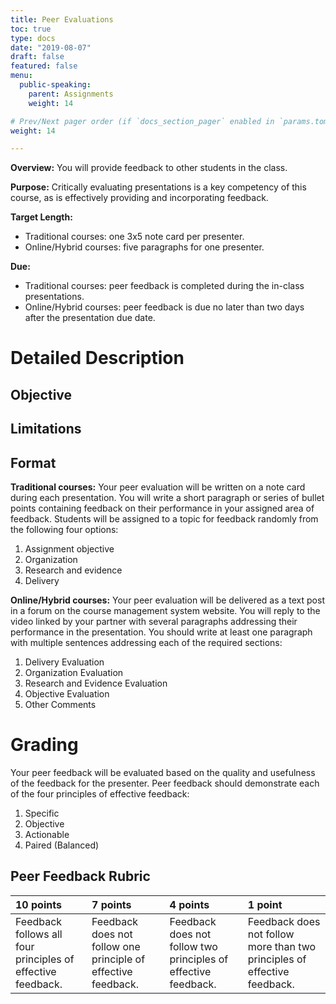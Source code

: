 ```yaml
---
title: Peer Evaluations
toc: true
type: docs
date: "2019-08-07"
draft: false
featured: false
menu:
  public-speaking:
    parent: Assignments
    weight: 14

# Prev/Next pager order (if `docs_section_pager` enabled in `params.toml`)
weight: 14

---
```


**Overview:** You will provide feedback to other students in the class.

**Purpose:** Critically evaluating presentations is a key competency of
this course, as is effectively providing and incorporating feedback.

**Target Length:**
 * Traditional courses: one 3x5 note card per presenter.
 * Online/Hybrid courses: five paragraphs for one presenter.

**Due:**
 * Traditional courses: peer feedback is completed during the in-class
   presentations.
 * Online/Hybrid courses: peer feedback is due no later than two days
   after the presentation due date.

Detailed Description
====================

Objective
---------

Limitations
-----------

Format
------

**Traditional courses:** Your peer evaluation will be written on a note
card during each presentation. You will write a short paragraph or series
of bullet points containing feedback on their performance in your assigned
area of feedback. Students will be assigned to a topic for feedback
randomly from the following four options:

1. Assignment objective
2. Organization
3. Research and evidence
4. Delivery

**Online/Hybrid courses:** Your peer evaluation will be delivered as
a text post in a forum on the course management system website. You will
reply to the video linked by your partner with several paragraphs
addressing their performance in the presentation. You should write at
least one paragraph with multiple sentences addressing each of the
required sections:

1. Delivery Evaluation
2. Organization Evaluation
3. Research and Evidence Evaluation
4. Objective Evaluation
5. Other Comments

Grading
=======

Your peer feedback will be evaluated based on the quality and usefulness
of the feedback for the presenter. Peer feedback should demonstrate each
of the four principles of effective feedback:

1. Specific
2. Objective
3. Actionable
4. Paired (Balanced)

Peer Feedback Rubric
--------------------

| 10 points                                                   | 7 points                                                      | 4 points                                                       | 1 point                                                                  |
|:------------------------------------------------------------|:--------------------------------------------------------------|:---------------------------------------------------------------|:-------------------------------------------------------------------------|
| Feedback follows all four principles of effective feedback. | Feedback does not follow one principle of effective feedback. | Feedback does not follow two principles of effective feedback. | Feedback does not follow more than two principles of effective feedback. |

<!--
Examples
========
-->

<!--
Here are some example outlines for mediated presentations given in this
class.[^student-permission]

[Example Mediated Outline
1](/course/public-speaking/assignment/mediated-outline-example-1.docx) is
a well-formatted outline.
-->

<!--
Acknowledgments
===============

[^student-permission] Many thanks to the students who have given me permission to use examples based on their work. Student consent forms are on file.
-->

<!-- Previous Versions:

   v#   | Date       | Modifications
  ------|------------|:--------------
  v1.01 | 2019-08-08 | Updates for Hugo compatibility
  v1.00 | 2017-04-03 | Description for in-class vs. online feedback 
  v0.00 |          - | Initial version

-->
